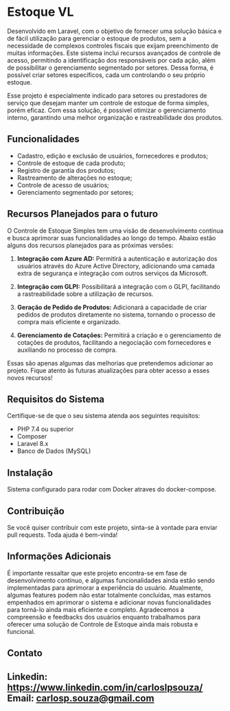 # Estoque VL

Desenvolvido em Laravel, com o objetivo de fornecer uma solução básica e de fácil utilização para gerenciar o estoque de produtos, sem a necessidade de complexos controles fiscais que exijam preenchimento de muitas informações. Este sistema inclui recursos avançados de controle de acesso, permitindo a identificação dos responsáveis por cada ação, além de possibilitar o gerenciamento segmentado por setores. Dessa forma, é possível criar setores específicos, cada um controlando o seu próprio estoque.

Esse projeto é especialmente indicado para setores ou prestadores de serviço que desejam manter um controle de estoque de forma simples, porém eficaz. Com essa solução, é possível otimizar o gerenciamento interno, garantindo uma melhor organização e rastreabilidade dos produtos.

## Funcionalidades

- Cadastro, edição e exclusão de usuários, fornecedores e produtos;
- Controle de estoque de cada produto;
- Registro de garantia dos produtos;
- Rastreamento de alterações no estoque;
- Controle de acesso de usuários;
- Gerenciamento segmentado por setores;

## Recursos Planejados para o futuro

O Controle de Estoque Simples tem uma visão de desenvolvimento contínua e busca aprimorar suas funcionalidades ao longo do tempo. Abaixo estão alguns dos recursos planejados para as próximas versões:

1. **Integração com Azure AD:** Permitirá a autenticação e autorização dos usuários através do Azure Active Directory, adicionando uma camada extra de segurança e integração com outros serviços da Microsoft.

2. **Integração com GLPI:** Possibilitará a integração com o GLPI, facilitando a rastreabilidade sobre a utilização de recursos.

3. **Geração de Pedido de Produtos:** Adicionará a capacidade de criar pedidos de produtos diretamente no sistema, tornando o processo de compra mais eficiente e organizado.

4. **Gerenciamento de Cotações:** Permitirá a criação e o gerenciamento de cotações de produtos, facilitando a negociação com fornecedores e auxiliando no processo de compra.

Essas são apenas algumas das melhorias que pretendemos adicionar ao projeto. Fique atento às futuras atualizações para obter acesso a esses novos recursos!

## Requisitos do Sistema

Certifique-se de que o seu sistema atenda aos seguintes requisitos:

- PHP 7.4 ou superior
- Composer
- Laravel 8.x
- Banco de Dados (MySQL)

## Instalação

Sistema configurado para rodar com Docker atraves do docker-compose.

## Contribuição

Se você quiser contribuir com este projeto, sinta-se à vontade para enviar pull requests. Toda ajuda é bem-vinda!

## Informações Adicionais

É importante ressaltar que este projeto encontra-se em fase de desenvolvimento contínuo, e algumas funcionalidades ainda estão sendo implementadas para aprimorar a experiência do usuário. Atualmente, algumas features podem não estar totalmente concluídas, mas estamos empenhados em aprimorar o sistema e adicionar novas funcionalidades para torná-lo ainda mais eficiente e completo. Agradecemos a compreensão e feedbacks dos usuários enquanto trabalhamos para oferecer uma solução de Controle de Estoque ainda mais robusta e funcional.

## Contato
Linkedin: https://www.linkedin.com/in/carloslpsouza/
Email: carlosp.souza@gmail.com
---


